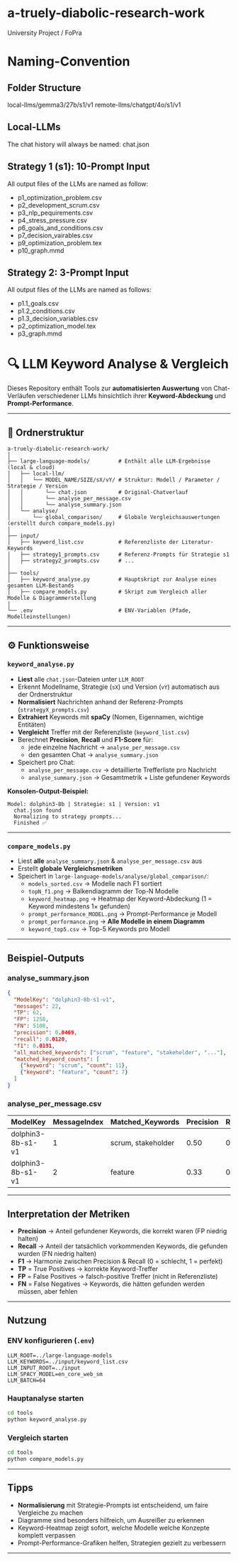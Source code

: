 # a-truely-diabolic-research-work
University Project / FoPra

# Naming-Convention

## Folder Structure
local-llms/gemma3/27b/s1/v1
remote-llms/chatgpt/4o/s1/v1

## Local-LLMs 
The chat history will always be named: 
chat.json

## Strategy 1 (s1): 10-Prompt Input
All output files of the LLMs are named as follow:
- p1_optimization_problem.csv
- p2_development_scrum.csv
- p3_nlp_pequirements.csv
- p4_stress_pressure.csv
- p6_goals_and_conditions.csv
- p7_decision_vairables.csv
- p9_optimization_problem.tex
- p10_graph.mmd

## Strategy 2: 3-Prompt Input
All output files of the LLMs are named as follows:
- p1.1_goals.csv
- p1.2_conditions.csv
- p1.3_decision_variables.csv
- p2_optimization_model.tex
- p3_graph.mmd


# 🔍 LLM Keyword Analyse & Vergleich

Dieses Repository enthält Tools zur **automatisierten Auswertung** von Chat-Verläufen verschiedener LLMs
hinsichtlich ihrer **Keyword-Abdeckung** und **Prompt-Performance**.

---

## 📁 Ordnerstruktur

```
a-truely-diabolic-research-work/
│
├── large-language-models/         # Enthält alle LLM-Ergebnisse (local & cloud)
│   ├── local-llm/
│   │   └── MODEL_NAME/SIZE/sX/vY/ # Struktur: Modell / Parameter / Strategie / Version
│   │       └── chat.json          # Original-Chatverlauf
│   │       └── analyse_per_message.csv
│   │       └── analyse_summary.json
│   └── analyse/
│       └── global_comparison/     # Globale Vergleichsauswertungen (erstellt durch compare_models.py)
│
├── input/
│   ├── keyword_list.csv           # Referenzliste der Literatur-Keywords
│   ├── strategy1_prompts.csv      # Referenz-Prompts für Strategie s1
│   ├── strategy2_prompts.csv      # ...
│
├── tools/
│   ├── keyword_analyse.py         # Hauptskript zur Analyse eines gesamten LLM-Bestands
│   ├── compare_models.py          # Skript zum Vergleich aller Modelle & Diagrammerstellung
│
└── .env                           # ENV-Variablen (Pfade, Modelleinstellungen)
```

---

## ⚙️ Funktionsweise

### `keyword_analyse.py`
- **Liest** alle `chat.json`-Dateien unter `LLM_ROOT`
- Erkennt Modellname, Strategie (`sX`) und Version (`vY`) automatisch aus der Ordnerstruktur
- **Normalisiert** Nachrichten anhand der Referenz-Prompts (`strategyX_prompts.csv`)
- **Extrahiert** Keywords mit **spaCy** (Nomen, Eigennamen, wichtige Entitäten)
- **Vergleicht** Treffer mit der Referenzliste (`keyword_list.csv`)
- Berechnet **Precision**, **Recall** und **F1-Score** für:
  - jede einzelne Nachricht → `analyse_per_message.csv`
  - den gesamten Chat → `analyse_summary.json`
- Speichert pro Chat:
  - `analyse_per_message.csv` → detaillierte Trefferliste pro Nachricht
  - `analyse_summary.json` → Gesamtmetrik + Liste gefundener Keywords

**Konsolen-Output-Beispiel:**
```
Model: dolphin3-8b | Strategie: s1 | Version: v1
  chat.json found
  Normalizing to strategy prompts...
  Finished ✅
```

---

### `compare_models.py`
- Liest **alle** `analyse_summary.json` & `analyse_per_message.csv` aus
- Erstellt **globale Vergleichsmetriken**
- Speichert in `large-language-models/analyse/global_comparison/`:
  - `models_sorted.csv` → Modelle nach F1 sortiert
  - `topN_f1.png` → Balkendiagramm der Top-N Modelle
  - `keyword_heatmap.png` → Heatmap der Keyword-Abdeckung (1 = Keyword mindestens 1× gefunden)
  - `prompt_performance_MODEL.png` → Prompt-Performance je Modell
  - `prompt_performance.png` → **Alle Modelle in einem Diagramm**
  - `keyword_top5.csv` → Top-5 Keywords pro Modell

---

## Beispiel-Outputs

### **analyse_summary.json**
```json
{
  "ModelKey": "dolphin3-8b-s1-v1",
  "messages": 22,
  "TP": 62,
  "FP": 1258,
  "FN": 5108,
  "precision": 0.0469,
  "recall": 0.0120,
  "f1": 0.0191,
  "all_matched_keywords": ["scrum", "feature", "stakeholder", "..."],
  "matched_keyword_counts": [
    {"keyword": "scrum", "count": 11},
    {"keyword": "feature", "count": 7}
  ]
}
```

### **analyse_per_message.csv**
| ModelKey           | MessageIndex | Matched_Keywords          | Precision | Recall | F1   |
|--------------------|--------------|---------------------------|-----------|--------|------|
| dolphin3-8b-s1-v1  | 1            | scrum, stakeholder        | 0.50      | 0.10   | 0.17 |
| dolphin3-8b-s1-v1  | 2            | feature                   | 0.33      | 0.05   | 0.09 |

---

## Interpretation der Metriken
- **Precision** → Anteil gefundener Keywords, die korrekt waren (FP niedrig halten)
- **Recall** → Anteil der tatsächlich vorkommenden Keywords, die gefunden wurden (FN niedrig halten)
- **F1** → Harmonie zwischen Precision & Recall (0 = schlecht, 1 = perfekt)
- **TP** = True Positives → korrekte Keyword-Treffer  
- **FP** = False Positives → falsch-positive Treffer (nicht in Referenzliste)  
- **FN** = False Negatives → Keywords, die hätten gefunden werden müssen, aber fehlen  

---

## Nutzung

### ENV konfigurieren (`.env`)
```env
LLM_ROOT=../large-language-models
LLM_KEYWORDS=../input/keyword_list.csv
LLM_INPUT_ROOT=../input
LLM_SPACY_MODEL=en_core_web_sm
LLM_BATCH=64
```

### Hauptanalyse starten
```bash
cd tools
python keyword_analyse.py
```

### Vergleich starten
```bash
cd tools
python compare_models.py
```

---

## Tipps
- **Normalisierung** mit Strategie-Prompts ist entscheidend, um faire Vergleiche zu machen
- Diagramme sind besonders hilfreich, um Ausreißer zu erkennen
- Keyword-Heatmap zeigt sofort, welche Modelle welche Konzepte komplett verpassen
- Prompt-Performance-Grafiken helfen, Strategien gezielt zu verbessern

---
